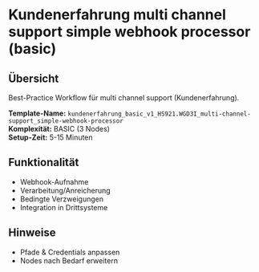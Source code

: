# Kundenerfahrung multi channel support simple webhook processor (basic)

## Übersicht

Best-Practice Workflow für multi channel support (Kundenerfahrung).

**Template-Name:** `kundenerfahrung_basic_v1_HS921.WGD3I_multi-channel-support_simple-webhook-processor`  
**Komplexität:** BASIC (3 Nodes)  
**Setup-Zeit:** 5-15 Minuten

## Funktionalität
- Webhook-Aufnahme
- Verarbeitung/Anreicherung
- Bedingte Verzweigungen
- Integration in Drittsysteme

## Hinweise
- Pfade & Credentials anpassen
- Nodes nach Bedarf erweitern
